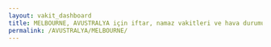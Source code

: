 ```yaml
---
layout: vakit_dashboard
title: MELBOURNE, AVUSTRALYA için iftar, namaz vakitleri ve hava durumu - ilçe/eyalet seç
permalink: /AVUSTRALYA/MELBOURNE/
---
```


<script type="text/javascript">
  var GLOBAL_COUNTRY = 'AVUSTRALYA';
  var GLOBAL_CITY = 'MELBOURNE';
  var GLOBAL_STATE = '';
  var lat = 72;
  var lon = 21;
</script>
